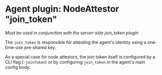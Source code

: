 # Agent plugin: NodeAttestor "join_token"

*Must be used in conjunction with the server-side join_token plugin*

The `join_token` is responsible for attesting the agent's identity using a one-time-use pre-shared key.

As a special case for node attestors, the join token itself is configured by a CLI flag (`-joinToken`)
or by configuring `join_token` in the agent's main config body.

